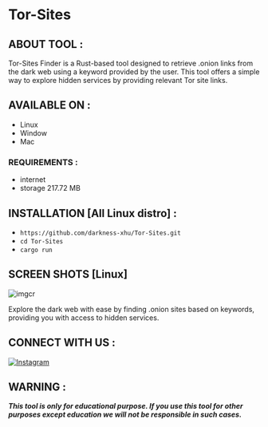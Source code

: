 # Tor-Sites

## ABOUT TOOL :

Tor-Sites Finder is a Rust-based tool designed to retrieve .onion links from the dark web using a keyword provided by the user. This tool offers a simple way to explore hidden services by providing relevant Tor site links.

## AVAILABLE ON :

* Linux
* Window
* Mac

### REQUIREMENTS :
* internet
* storage 217.72 MB

## INSTALLATION [All Linux distro] :

* `https://github.com/darkness-xhu/Tor-Sites.git`
* `cd Tor-Sites`
* `cargo run`

## SCREEN SHOTS [Linux]
![imgcr](https://github.com/user-attachments/assets/b4ab011c-c9a4-4165-89be-6ec5e0fe568b)

Explore the dark web with ease by finding .onion sites based on keywords, providing you with access to hidden services.

## CONNECT WITH US :
[![Instagram](https://img.shields.io/badge/INSTAGRAM-FOLLOW-red?style=for-the-badge&logo=instagram)](https://www.instagram.com/darkness.xhu)
## WARNING : 
***This tool is only for educational purpose. If you use this tool for other purposes except education we will not be responsible in such cases.***
